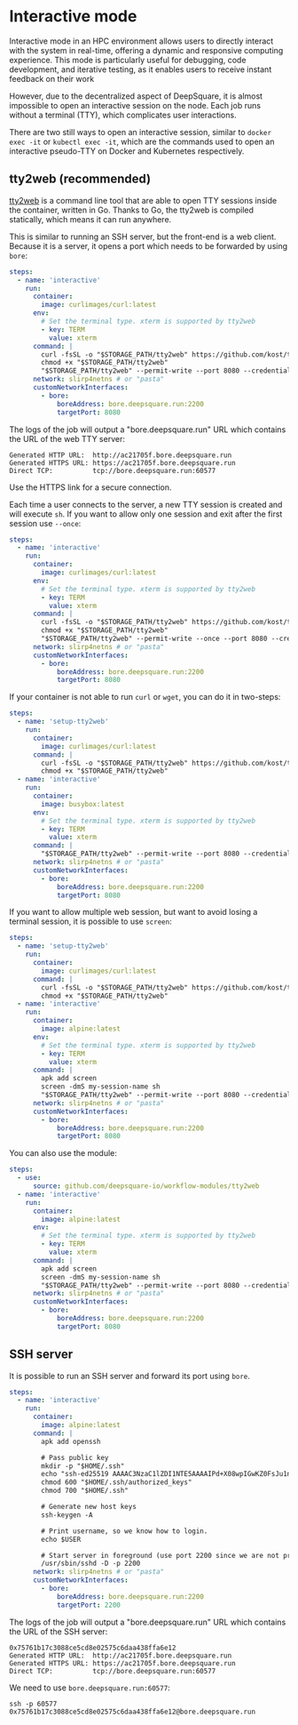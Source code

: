 # Interactive mode

Interactive mode in an HPC environment allows users to directly interact with the system in real-time, offering a dynamic and responsive computing experience. This mode is particularly useful for debugging, code development, and iterative testing, as it enables users to receive instant feedback on their work

However, due to the decentralized aspect of DeepSquare, it is almost impossible to open an interactive session on the node. Each job runs without a terminal (TTY), which complicates user interactions.

There are two still ways to open an interactive session, similar to `docker exec -it` or `kubectl exec -it`, which are the commands used to open an interactive pseudo-TTY on Docker and Kubernetes respectively.

## tty2web (recommended)

[tty2web](https://github.com/kost/tty2web) is a command line tool that are able to open TTY sessions inside the container, written in Go. Thanks to Go, the tty2web is compiled statically, which means it can run anywhere.

This is similar to running an SSH server, but the front-end is a web client. Because it is a server, it opens a port which needs to be forwarded by using `bore`:

```yaml title="Simple Workflow"
steps:
  - name: 'interactive'
    run:
      container:
        image: curlimages/curl:latest
      env:
        # Set the terminal type. xterm is supported by tty2web
        - key: TERM
          value: xterm
      command: |
        curl -fsSL -o "$STORAGE_PATH/tty2web" https://github.com/kost/tty2web/releases/download/v3.0.3/tty2web_linux_amd64
        chmod +x "$STORAGE_PATH/tty2web"
        "$STORAGE_PATH/tty2web" --permit-write --port 8080 --credential admin:password sh
      network: slirp4netns # or "pasta"
      customNetworkInterfaces:
        - bore:
            boreAddress: bore.deepsquare.run:2200
            targetPort: 8080
```

The logs of the job will output a "bore.deepsquare.run" URL which contains the URL of the web TTY server:

```shell title="Example of output"
Generated HTTP URL:  http://ac21705f.bore.deepsquare.run
Generated HTTPS URL: https://ac21705f.bore.deepsquare.run
Direct TCP:          tcp://bore.deepsquare.run:60577
```

Use the HTTPS link for a secure connection.

Each time a user connects to the server, a new TTY session is created and will execute `sh`. If you want to allow only one session and exit after the first session use `--once`:

```yaml title="Workflow with once"
steps:
  - name: 'interactive'
    run:
      container:
        image: curlimages/curl:latest
      env:
        # Set the terminal type. xterm is supported by tty2web
        - key: TERM
          value: xterm
      command: |
        curl -fsSL -o "$STORAGE_PATH/tty2web" https://github.com/kost/tty2web/releases/download/v3.0.3/tty2web_linux_amd64
        chmod +x "$STORAGE_PATH/tty2web"
        "$STORAGE_PATH/tty2web" --permit-write --once --port 8080 --credential admin:password sh
      network: slirp4netns # or "pasta"
      customNetworkInterfaces:
        - bore:
            boreAddress: bore.deepsquare.run:2200
            targetPort: 8080
```

If your container is not able to run `curl` or `wget`, you can do it in two-steps:

```yaml title="Two steps workflow"
steps:
  - name: 'setup-tty2web'
    run:
      container:
        image: curlimages/curl:latest
      command: |
        curl -fsSL -o "$STORAGE_PATH/tty2web" https://github.com/kost/tty2web/releases/download/v3.0.3/tty2web_linux_amd64
        chmod +x "$STORAGE_PATH/tty2web"
  - name: 'interactive'
    run:
      container:
        image: busybox:latest
      env:
        # Set the terminal type. xterm is supported by tty2web
        - key: TERM
          value: xterm
      command: |
        "$STORAGE_PATH/tty2web" --permit-write --port 8080 --credential admin:password sh
      network: slirp4netns # or "pasta"
      customNetworkInterfaces:
        - bore:
            boreAddress: bore.deepsquare.run:2200
            targetPort: 8080
```

If you want to allow multiple web session, but want to avoid losing a terminal session, it is possible to use `screen`:

```yaml title="Workflow with screen"
steps:
  - name: 'setup-tty2web'
    run:
      container:
        image: curlimages/curl:latest
      command: |
        curl -fsSL -o "$STORAGE_PATH/tty2web" https://github.com/kost/tty2web/releases/download/v3.0.3/tty2web_linux_amd64
        chmod +x "$STORAGE_PATH/tty2web"
  - name: 'interactive'
    run:
      container:
        image: alpine:latest
      env:
        # Set the terminal type. xterm is supported by tty2web
        - key: TERM
          value: xterm
      command: |
        apk add screen
        screen -dmS my-session-name sh
        "$STORAGE_PATH/tty2web" --permit-write --port 8080 --credential admin:password screen -x my-session-name
      network: slirp4netns # or "pasta"
      customNetworkInterfaces:
        - bore:
            boreAddress: bore.deepsquare.run:2200
            targetPort: 8080
```

You can also use the module:

```yaml title="Workflow with screen"
steps:
  - use:
      source: github.com/deepsquare-io/workflow-modules/tty2web
  - name: 'interactive'
    run:
      container:
        image: alpine:latest
      env:
        # Set the terminal type. xterm is supported by tty2web
        - key: TERM
          value: xterm
      command: |
        apk add screen
        screen -dmS my-session-name sh
        "$STORAGE_PATH/tty2web" --permit-write --port 8080 --credential admin:password screen -x my-session-name
      network: slirp4netns # or "pasta"
      customNetworkInterfaces:
        - bore:
            boreAddress: bore.deepsquare.run:2200
            targetPort: 8080
```

## SSH server

It is possible to run an SSH server and forward its port using `bore`.

```yaml title="Workflow"
steps:
  - name: 'interactive'
    run:
      container:
        image: alpine:latest
      command: |
        apk add openssh

        # Pass public key
        mkdir -p "$HOME/.ssh"
        echo "ssh-ed25519 AAAAC3NzaC1lZDI1NTE5AAAAIPd+X08wpIGwKZ0FsJu1nkR3o1CzlXF3OkgQd/WYB2fX" > "$HOME/.ssh/authorized_keys"
        chmod 600 "$HOME/.ssh/authorized_keys"
        chmod 700 "$HOME/.ssh"

        # Generate new host keys
        ssh-keygen -A

        # Print username, so we know how to login.
        echo $USER

        # Start server in foreground (use port 2200 since we are not privileged)
        /usr/sbin/sshd -D -p 2200
      network: slirp4netns # or "pasta"
      customNetworkInterfaces:
        - bore:
            boreAddress: bore.deepsquare.run:2200
            targetPort: 2200
```

The logs of the job will output a "bore.deepsquare.run" URL which contains the URL of the SSH server:

```shell title="Example of output"
0x75761b17c3088ce5cd8e02575c6daa438ffa6e12
Generated HTTP URL:  http://ac21705f.bore.deepsquare.run
Generated HTTPS URL: https://ac21705f.bore.deepsquare.run
Direct TCP:          tcp://bore.deepsquare.run:60577
```

We need to use `bore.deepsquare.run:60577`:

```shell title="Client"
ssh -p 60577 0x75761b17c3088ce5cd8e02575c6daa438ffa6e12@bore.deepsquare.run
```
